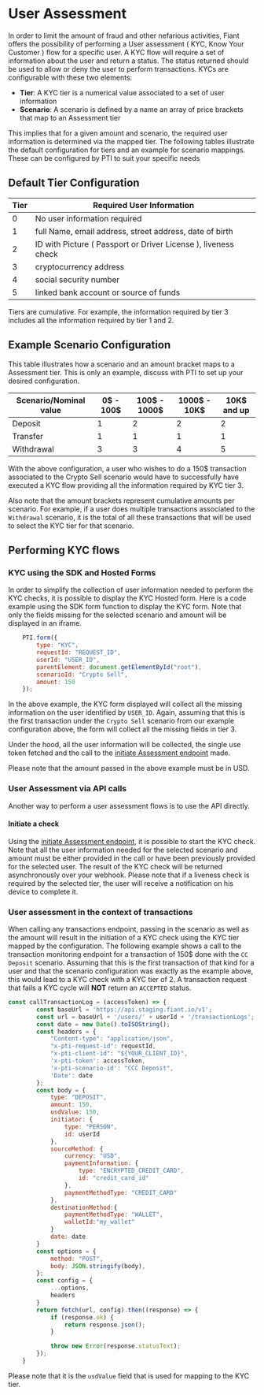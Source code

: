 # User Assessment

In order to limit the amount of fraud and other nefarious activities, Fiant offers the possibility of performing a User assessment ( KYC, Know Your Customer ) flow for a specific user.
A KYC flow will require a set of information about the user and return a status. The status returned should be used to allow or deny the user to perform transactions.
KYCs are configurable with these two elements:

* **Tier**: A KYC tier is a numerical value associated to a set of user information
* **Scenario**: A scenario is defined by a name an array of price brackets that map to an Assessment tier

This implies that for a given amount and scenario, the required user information is determined via the mapped tier. The following tables illustrate the default configuration 
for tiers and an example for scenario mappings.
These can be configured by PTI to suit your specific needs

## Default Tier Configuration

| Tier | Required User Information                                      |
|------|----------------------------------------------------------------|
| 0    | No user information required                                   |  
| 1    | full Name, email address, street address, date of birth        |  
| 2    | ID with Picture ( Passport or Driver License ), liveness check |
| 3    | cryptocurrency address                                         |
| 4    | social security number                                         |
| 5    | linked bank account or source of funds                         |

Tiers are cumulative. For example, the information required by tier 3 includes all the information required by tier 1 and 2.

## Example Scenario Configuration

This table illustrates how a scenario and an amount bracket maps to a Assessment tier.
This is only an example, discuss with PTI to set up your desired configuration. 

| Scenario/Nominal value | 0$ - 100$                              | 100$ - 1000$ | 1000$ - 10K$ | 10K$ and up |
|------------------------|----------------------------------------|--------------|--------------|-------------|
| Deposit                | 1                                      | 2            | 2            | 2           |  
| Transfer               | 1                                      | 1            | 1            | 1           |
| Withdrawal             | 3                                      | 3            | 4            | 5           |

With the above configuration, a user who wishes to do a 150$ transaction associated to the Crypto Sell scenario 
would have to successfully have executed a KYC flow providing all the information required by KYC tier 3.

Also note that the amount brackets represent cumulative amounts per scenario. For example, if a user does multiple transactions
associated to the `Withdrawal` scenario, it is the total of all these transactions that will be used to select the KYC tier for that scenario.


## Performing KYC flows

### KYC using the SDK and Hosted Forms

In order to simplify the collection of user information needed to perform the KYC checks, it is possible to display the KYC Hosted form. Here is a code
example using the SDK form function to display the KYC form. Note that only the fields missing for the selected scenario and amount will be displayed in an iframe.

```js
    PTI.form({
        type: "KYC",
        requestId: "REQUEST_ID",
        userId: "USER_ID",
        parentElement: document.getElementById("root"),
        scenarioId: "Crypto Sell",
        amount: 150
    });
```

In the above example, the KYC form displayed will collect all the missing information on the user identified by `USER_ID`. Again, assuming that this
is the first transaction under the `Crypto Sell` scenario from our example configuration above, the form will collect all the missing fields in tier 3.

Under the hood, all the user information will be collected, the single use token fetched and the call to the [initiate Assessment endpoint](https://provenancetech.github.io/pti-docs/api/v1/#/User%20Assessment/startUserAssessment) made.

Please note that the amount passed in the above example must be in USD.

### User Assessment via API calls

Another way to perform a user assessment flows is to use the API directly.

#### Initiate a check

Using the [initiate Assessment endpoint](https://provenancetech.github.io/pti-docs/api/v1/#/User%20Assessment/startUserAssessment), it is possible to start the KYC check.
Note that all the user information needed for the selected scenario and amount must be either provided in the call or have been previously provided for the
selected user. The result of the KYC check will be returned asynchronously over your webhook. Please note that if a liveness check is required by the selected
tier, the user will receive a notification on his device to complete it.

### User assessment in the context of transactions

When calling any transactions endpoint, passing in the scenario as well as the amount will result in the initiation of a KYC check using the
KYC tier mapped by the configuration. The following example shows a call to the transaction monitoring endpoint for a transaction of 150$ done with
the `CC Deposit` scenario. Assuming that this is the first transaction of that kind for a user and that the scenario configuration was exactly as the example above, 
this would lead to a KYC check with a KYC tier of 2. A transaction request that fails a KYC cycle will **NOT** return an `ACCEPTED` status.

```js
const callTransactionLog = (accessToken) => {
        const baseUrl = 'https://api.staging.fiant.io/v1';
        const url = baseUrl + '/users/' + userId + '/transactionLogs';
        const date = new Date().toISOString();
        const headers = {
            "Content-type": "application/json",
            "x-pti-request-id": requestId,
            "x-pti-client-id": "${YOUR_CLIENT_ID}",
            'x-pti-token': accessToken,
            'x-pti-scenario-id': "CCC Deposit",
            'Date': date
        };
        const body = {
            type: "DEPOSIT",
            amount: 150,
            usdValue: 150,
            initiator: {
                type: "PERSON",
                id: userId
            },
            sourceMethod: {
                currency: "USD",
                paymentInformation: {
                    type: "ENCRYPTED_CREDIT_CARD",
                    id: "credit_card_id"
                },
                paymentMethodType: "CREDIT_CARD"
            },
            destinationMethod:{
                paymentMethodType: "WALLET",
                walletId:"my_wallet"
            }
            date: date
        }
        const options = {
            method: "POST",
            body: JSON.stringify(body),
        };
        const config = {
            ...options,
            headers
        }
        return fetch(url, config).then((response) => {
            if (response.ok) {
                return response.json();
            }

            throw new Error(response.statusText);
        });
    }
```

Please note that it is the `usdValue` field that is used for mapping to the KYC tier.
